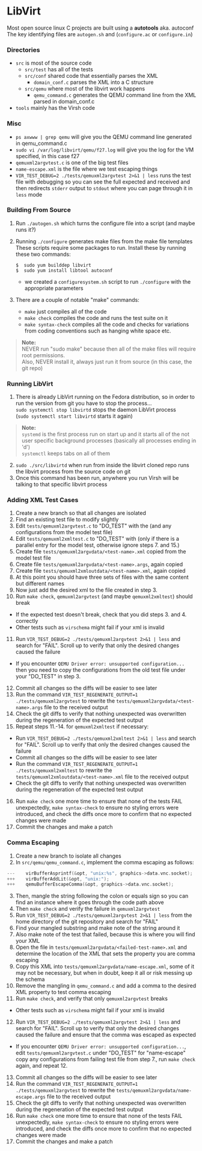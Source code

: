 # LibVirt

Most open source linux C projects are built using a **autotools** aka. autoconf  
The key identifying files are `autogen.sh` and (`configure.ac` or `configure.in`)  

### Directories
* `src` is most of the source code  
  * `src/test` has all of the tests  
  * `src/conf` shared code that essentially parses the XML  
    * `domain_conf.c` parses the XML into a C structure  
  * `src/qemu` where most of the libvirt work happens  
    * `qemu_command.c` generates the QEMU command line from the XML parsed in domain_conf.c  
* `tools` mainly has the Virsh code  

### Misc
* `ps axwww | grep qemu` will give you the QEMU command line generated in qemu_command.c  
* `sudo vi /var/log/libvirt/qemu/f27.log` will give you the log for the VM specified, in this case f27  
* `qemuxml2argvtest.c` is one of the big test files  
* `name-escape.xml` is the file where we test escaping things  
* `VIR_TEST_DEBUG=2 ./tests/qemuxml2argvtest 2>&1 | less` runs the test file with debugging so you can see the full expected and received and then redirects `stderr` output to `stdout` where you can page through it in `less` mode  

### Building From Source
1. Run `./autogen.sh` which turns the configure file into a script (and maybe runs it?)

2. Running `./configure` generates make files from the make file templates  
These scripts require some packages to run. Install these by running these two commands:
    ```
    $  sudo yum builddep libvirt
    $  sudo yum install libtool autoconf
    ```
    * we created a `configuresystem.sh` script to run `./configure` with the appropriate parameters
3. There are a couple of notable "make" commands:
    * `make` just compiles all of the code
    * `make check` compiles the code and runs the test suite on it
    * `make syntax-check` compiles all the code and checks for variations from coding conventions such as hanging white space etc.

  >**Note:**  
  NEVER run "sudo make" because then all of the make files will require root permissions.  
  Also, NEVER install it, always just run it from source (in this case, the git repo)  

### Running LibVirt
1. There is already LibVirt running on the Fedora distribution, so in order to run the version from git you have to stop the process...  
`sudo systemctl stop libvirtd` stops the daemon LibVirt process  
(`sudo systemctl start libvirtd` starts it again)  

  >**Note:**  
  `systemd` is the first process run on start up and it starts all of the not user specific background processes (basically all processes ending in 'd')  
  `systemctl` keeps tabs on all of them

2. `sudo ./src/libvirtd` when run from inside the libvirt cloned repo runs the libvirt process from the source code on git  
3. Once this command has been run, anywhere you run Virsh will be talking to that specific libvirt process  

### Adding XML Test Cases
1. Create a new branch so that all changes are isolated
2. Find an existing test file to modify slightly
3. Edit `tests/qemuxml2argvtest.c` to "DO_TEST" with the <test-name> (and any configurations from the model test file)
4. Edit `tests/qemuxml2xmltest.c` to "DO_TEST" with <test-name> (only if there is a parallel entry for the model test, otherwise ignore steps 7. and 15.)
5. Create file `tests/qemuxml2argvdata/<test-name>.xml` copied from the model test file
6. Create file `tests/qemuxml2argvdata/<test-name>.args`, again copied
7. Create file `tests/qemuxml2xmloutdata/<test-name>.xml`, again copied
8. At this point you should have three sets of files with the same content but different names
9. Now just add the desired xml to the file created in step 3.
10. Run `make check`, `qemuxml2argvtest` (and maybe `qemuxml2xmltest`) should break
  * If the expected test doesn't break, check that you did steps 3. and 4. correctly
  * Other tests such as `virschema` might fail if your xml is invalid
11. Run `VIR_TEST_DEBUG=2 ./tests/qemuxml2argvtest 2>&1 | less` and search for "FAIL". Scroll up to verify that only the desired changes caused the failure
  * If you encounter `QEMU Driver error: unsupported configuration...` then you need to copy the configurations from the old test file under your "DO_TEST" in step 3.
12. Commit all changes so the diffs will be easier to see later
13. Run the command `VIR_TEST_REGENERATE_OUTPUT=1 ./tests/qemuxml2argvtest` to rewrite the `tests/qemuxml2argvdata/<test-name>.args` file to the received output
14. Check the git diffs to verify that nothing unexpected was overwritten during the regeneration of the expected test output
15. Repeat steps 11.-14. for `qemuxml2xmltest` if necessary:
  * Run `VIR_TEST_DEBUG=2 ./tests/qemuxml2xmltest 2>&1 | less` and search for "FAIL". Scroll up to verify that only the desired changes caused the failure
  * Commit all changes so the diffs will be easier to see later
  * Run the command `VIR_TEST_REGENERATE_OUTPUT=1 ./tests/qemuxml2xmltest` to rewrite the `tests/qemuxml2xmloutdata/<test-name>.xml` file to the received output
  * Check the git diffs to verify that nothing unexpected was overwritten during the regeneration of the expected test output
16. Run `make check` one more time to ensure that none of the tests FAIL unexpectedly, `make syntax-check` to ensure no styling errors were introduced, and check the diffs once more to confirm that no expected changes were made
17. Commit the changes and make a patch

### Comma Escaping
1. Create a new branch to isolate all changes
2. In `src/qemu/qemu_command.c`, implement the comma escaping as follows:
  ``` c
  ---    virBufferAsprintf(&opt, "unix:%s", graphics->data.vnc.socket);
  +++    virBufferAddLit(&opt, "unix:");
  +++    qemuBufferEscapeComma(&opt, graphics->data.vnc.socket);
  ```
3. Then, mangle the string following the colon or equals sign so you can find an instance where it goes through the code path above
4. Then `make check` and verify the failure in `qemuxml2argvtest`
5. Run `VIR_TEST_DEBUG=2 ./tests/qemuxml2argvtest 2>&1 | less` from the home directory of the git repository and search for "FAIL"
6. Find your mangled substring and make note of the string around it
7. Also make note of the test that failed, because this is where you will find your XML
8. Open the file in `tests/qemuxml2argvdata/<failed-test-name>.xml` and determine the location of the XML that sets the property you are comma escaping
9. Copy this XML into `tests/qemuxml2argvdata/name-escape.xml`, some of it may not be necessary, but when in doubt, keep it all or risk messing up the schema
10. Remove the mangling in `qemu_command.c` and add a comma to the desired XML property to test comma escaping
11. Run `make check`, and verify that only `qemuxml2argvtest` breaks
  * Other tests such as `virschema` might fail if your xml is invalid
12. Run `VIR_TEST_DEBUG=2 ./tests/qemuxml2argvtest 2>&1 | less` and search for "FAIL". Scroll up to verify that only the desired changes caused the failure and ensure that the comma was escaped as expected
  * If you encounter `QEMU Driver error: unsupported configuration...`, edit `tests/qemuxml2argvtest.c` under "DO_TEST" for "name-escape" copy any configurations from failing test file from step 7., run `make check` again, and repeat 12.
13. Commit all changes so the diffs will be easier to see later
14. Run the command `VIR_TEST_REGENERATE_OUTPUT=1 ./tests/qemuxml2argvtest` to rewrite the `tests/qemuxml2argvdata/name-escape.args` file to the received output
15. Check the git diffs to verify that nothing unexpected was overwritten during the regeneration of the expected test output
16. Run `make check` one more time to ensure that none of the tests FAIL unexpectedly, `make syntax-check` to ensure no styling errors were introduced, and check the diffs once more to confirm that no expected changes were made
17. Commit the changes and make a patch
